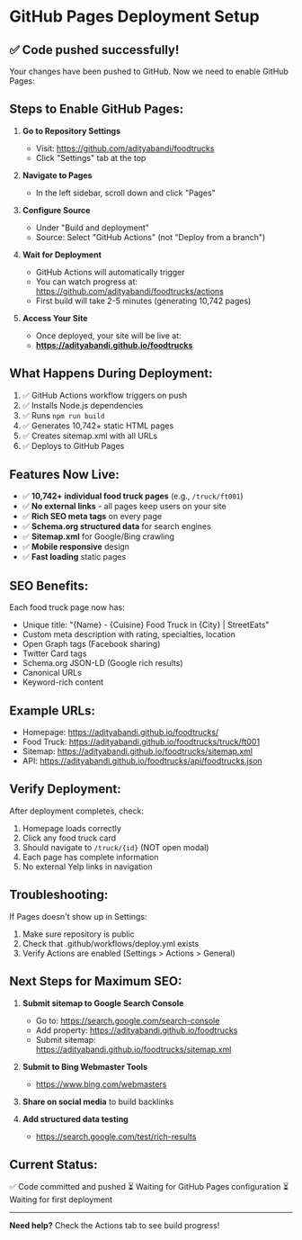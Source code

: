 # GitHub Pages Deployment Setup

## ✅ Code pushed successfully!

Your changes have been pushed to GitHub. Now we need to enable GitHub Pages:

## Steps to Enable GitHub Pages:

1. **Go to Repository Settings**
   - Visit: https://github.com/adityabandi/foodtrucks
   - Click "Settings" tab at the top

2. **Navigate to Pages**
   - In the left sidebar, scroll down and click "Pages"

3. **Configure Source**
   - Under "Build and deployment"
   - Source: Select "GitHub Actions" (not "Deploy from a branch")
   
4. **Wait for Deployment**
   - GitHub Actions will automatically trigger
   - You can watch progress at: https://github.com/adityabandi/foodtrucks/actions
   - First build will take 2-5 minutes (generating 10,742 pages)

5. **Access Your Site**
   - Once deployed, your site will be live at:
   - **https://adityabandi.github.io/foodtrucks**

## What Happens During Deployment:

1. ✅ GitHub Actions workflow triggers on push
2. ✅ Installs Node.js dependencies
3. ✅ Runs `npm run build`
4. ✅ Generates 10,742+ static HTML pages
5. ✅ Creates sitemap.xml with all URLs
6. ✅ Deploys to GitHub Pages

## Features Now Live:

- ✅ **10,742+ individual food truck pages** (e.g., `/truck/ft001`)
- ✅ **No external links** - all pages keep users on your site
- ✅ **Rich SEO meta tags** on every page
- ✅ **Schema.org structured data** for search engines
- ✅ **Sitemap.xml** for Google/Bing crawling
- ✅ **Mobile responsive** design
- ✅ **Fast loading** static pages

## SEO Benefits:

Each food truck page now has:
- Unique title: "{Name} - {Cuisine} Food Truck in {City} | StreetEats"
- Custom meta description with rating, specialties, location
- Open Graph tags (Facebook sharing)
- Twitter Card tags
- Schema.org JSON-LD (Google rich results)
- Canonical URLs
- Keyword-rich content

## Example URLs:

- Homepage: https://adityabandi.github.io/foodtrucks/
- Food Truck: https://adityabandi.github.io/foodtrucks/truck/ft001
- Sitemap: https://adityabandi.github.io/foodtrucks/sitemap.xml
- API: https://adityabandi.github.io/foodtrucks/api/foodtrucks.json

## Verify Deployment:

After deployment completes, check:
1. Homepage loads correctly
2. Click any food truck card
3. Should navigate to `/truck/{id}` (NOT open modal)
4. Each page has complete information
5. No external Yelp links in navigation

## Troubleshooting:

If Pages doesn't show up in Settings:
1. Make sure repository is public
2. Check that .github/workflows/deploy.yml exists
3. Verify Actions are enabled (Settings > Actions > General)

## Next Steps for Maximum SEO:

1. **Submit sitemap to Google Search Console**
   - Go to: https://search.google.com/search-console
   - Add property: https://adityabandi.github.io/foodtrucks
   - Submit sitemap: https://adityabandi.github.io/foodtrucks/sitemap.xml

2. **Submit to Bing Webmaster Tools**
   - https://www.bing.com/webmasters

3. **Share on social media** to build backlinks

4. **Add structured data testing**
   - https://search.google.com/test/rich-results

## Current Status:

✅ Code committed and pushed
⏳ Waiting for GitHub Pages configuration
⏳ Waiting for first deployment

---

**Need help?** Check the Actions tab to see build progress!
